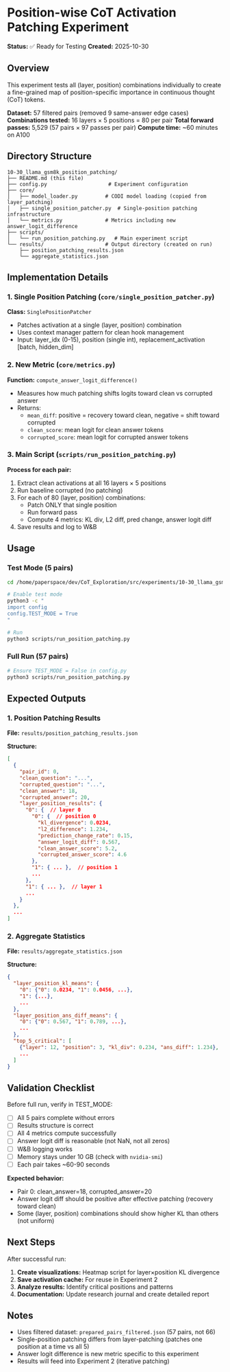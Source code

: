 # Position-wise CoT Activation Patching Experiment

**Status:** ✅ Ready for Testing
**Created:** 2025-10-30

## Overview

This experiment tests all (layer, position) combinations individually to create a fine-grained map of position-specific importance in continuous thought (CoT) tokens.

**Dataset:** 57 filtered pairs (removed 9 same-answer edge cases)
**Combinations tested:** 16 layers × 5 positions = 80 per pair
**Total forward passes:** 5,529 (57 pairs × 97 passes per pair)
**Compute time:** ~60 minutes on A100

## Directory Structure

```
10-30_llama_gsm8k_position_patching/
├── README.md (this file)
├── config.py                    # Experiment configuration
├── core/
│   ├── model_loader.py         # CODI model loading (copied from layer_patching)
│   ├── single_position_patcher.py  # Single-position patching infrastructure
│   └── metrics.py              # Metrics including new answer_logit_difference
├── scripts/
│   └── run_position_patching.py   # Main experiment script
└── results/                    # Output directory (created on run)
    ├── position_patching_results.json
    └── aggregate_statistics.json
```

## Implementation Details

### 1. Single Position Patching (`core/single_position_patcher.py`)

**Class:** `SinglePositionPatcher`
- Patches activation at a single (layer, position) combination
- Uses context manager pattern for clean hook management
- Input: layer_idx (0-15), position (single int), replacement_activation [batch, hidden_dim]

### 2. New Metric (`core/metrics.py`)

**Function:** `compute_answer_logit_difference()`
- Measures how much patching shifts logits toward clean vs corrupted answer
- Returns:
  - `mean_diff`: positive = recovery toward clean, negative = shift toward corrupted
  - `clean_score`: mean logit for clean answer tokens
  - `corrupted_score`: mean logit for corrupted answer tokens

### 3. Main Script (`scripts/run_position_patching.py`)

**Process for each pair:**
1. Extract clean activations at all 16 layers × 5 positions
2. Run baseline corrupted (no patching)
3. For each of 80 (layer, position) combinations:
   - Patch ONLY that single position
   - Run forward pass
   - Compute 4 metrics: KL div, L2 diff, pred change, answer logit diff
4. Save results and log to W&B

## Usage

### Test Mode (5 pairs)

```bash
cd /home/paperspace/dev/CoT_Exploration/src/experiments/10-30_llama_gsm8k_position_patching

# Enable test mode
python3 -c "
import config
config.TEST_MODE = True
"

# Run
python3 scripts/run_position_patching.py
```

### Full Run (57 pairs)

```bash
# Ensure TEST_MODE = False in config.py
python3 scripts/run_position_patching.py
```

## Expected Outputs

### 1. Position Patching Results
**File:** `results/position_patching_results.json`

**Structure:**
```json
[
  {
    "pair_id": 0,
    "clean_question": "...",
    "corrupted_question": "...",
    "clean_answer": 18,
    "corrupted_answer": 20,
    "layer_position_results": {
      "0": {  // layer 0
        "0": {  // position 0
          "kl_divergence": 0.0234,
          "l2_difference": 1.234,
          "prediction_change_rate": 0.15,
          "answer_logit_diff": 0.567,
          "clean_answer_score": 5.2,
          "corrupted_answer_score": 4.6
        },
        "1": { ... },  // position 1
        ...
      },
      "1": { ... },  // layer 1
      ...
    }
  },
  ...
]
```

### 2. Aggregate Statistics
**File:** `results/aggregate_statistics.json`

**Structure:**
```json
{
  "layer_position_kl_means": {
    "0": {"0": 0.0234, "1": 0.0456, ...},
    "1": {...},
    ...
  },
  "layer_position_ans_diff_means": {
    "0": {"0": 0.567, "1": 0.789, ...},
    ...
  },
  "top_5_critical": [
    {"layer": 12, "position": 3, "kl_div": 0.234, "ans_diff": 1.234},
    ...
  ]
}
```

## Validation Checklist

Before full run, verify in TEST_MODE:

- [ ] All 5 pairs complete without errors
- [ ] Results structure is correct
- [ ] All 4 metrics compute successfully
- [ ] Answer logit diff is reasonable (not NaN, not all zeros)
- [ ] W&B logging works
- [ ] Memory stays under 10 GB (check with `nvidia-smi`)
- [ ] Each pair takes ~60-90 seconds

**Expected behavior:**
- Pair 0: clean_answer=18, corrupted_answer=20
- Answer logit diff should be positive after effective patching (recovery toward clean)
- Some (layer, position) combinations should show higher KL than others (not uniform)

## Next Steps

After successful run:

1. **Create visualizations:** Heatmap script for layer×position KL divergence
2. **Save activation cache:** For reuse in Experiment 2
3. **Analyze results:** Identify critical positions and patterns
4. **Documentation:** Update research journal and create detailed report

## Notes

- Uses filtered dataset: `prepared_pairs_filtered.json` (57 pairs, not 66)
- Single-position patching differs from layer-patching (patches one position at a time vs all 5)
- Answer logit difference is new metric specific to this experiment
- Results will feed into Experiment 2 (iterative patching)
